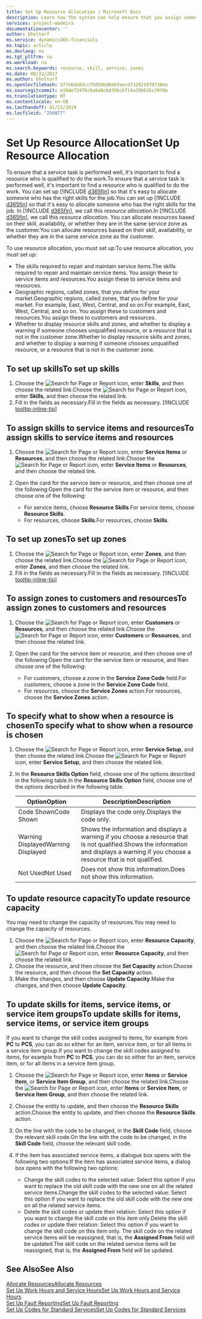```yaml
---
title: Set Up Resource Allocation | Microsoft Docs
description: Learn how the system can help ensure that you assign someone who has the skills required to provide a service.
services: project-madeira
documentationcenter: ''
author: bholtorf
ms.service: dynamics365-financials
ms.topic: article
ms.devlang: na
ms.tgt_pltfrm: na
ms.workload: na
ms.search.keywords: resource, skill, service, zones
ms.date: 08/22/2017
ms.author: bholtorf
ms.openlocfilehash: 577e6de83ccf6856bd0ebfeecd732921979730ee
ms.sourcegitcommit: e10de72476c6a6e0cbd35bcb714a29b535c39f0e
ms.translationtype: HT
ms.contentlocale: en-GB
ms.lasthandoff: 01/21/2019
ms.locfileid: "256877"
---
```

# <a name="set-up-resource-allocation"></a><span data-ttu-id="a5637-103">Set Up Resource Allocation</span><span class="sxs-lookup"><span data-stu-id="a5637-103">Set Up Resource Allocation</span></span>
<span data-ttu-id="a5637-104">To ensure that a service task is performed well, it's important to find a resource who is qualified to do the work.</span><span class="sxs-lookup"><span data-stu-id="a5637-104">To ensure that a service task is performed well, it's important to find a resource who is qualified to do the work.</span></span> <span data-ttu-id="a5637-105">You can set up [!INCLUDE [d365fin](includes/d365fin_md.md)] so that it's easy to allocate someone who has the right skills for the job.</span><span class="sxs-lookup"><span data-stu-id="a5637-105">You can set up [!INCLUDE [d365fin](includes/d365fin_md.md)] so that it's easy to allocate someone who has the right skills for the job.</span></span> <span data-ttu-id="a5637-106">In [!INCLUDE [d365fin](includes/d365fin_md.md)], we call this *resource allocation*.</span><span class="sxs-lookup"><span data-stu-id="a5637-106">In [!INCLUDE [d365fin](includes/d365fin_md.md)], we call this *resource allocation*.</span></span> <span data-ttu-id="a5637-107">You can allocate resources based on their skill, availability, or whether they are in the same service zone as the customer.</span><span class="sxs-lookup"><span data-stu-id="a5637-107">You can allocate resources based on their skill, availability, or whether they are in the same service zone as the customer.</span></span> 

<span data-ttu-id="a5637-108">To use resource allocation, you must set up:</span><span class="sxs-lookup"><span data-stu-id="a5637-108">To use resource allocation, you must set up:</span></span>  
  
* <span data-ttu-id="a5637-109">The skills required to repair and maintain service items.</span><span class="sxs-lookup"><span data-stu-id="a5637-109">The skills required to repair and maintain service items.</span></span> <span data-ttu-id="a5637-110">You assign these to service items and resources.</span><span class="sxs-lookup"><span data-stu-id="a5637-110">You assign these to service items and resources.</span></span>  
* <span data-ttu-id="a5637-111">Geographic regions, called zones, that you define for your market.</span><span class="sxs-lookup"><span data-stu-id="a5637-111">Geographic regions, called zones, that you define for your market.</span></span> <span data-ttu-id="a5637-112">For example, East, West, Central, and so on.</span><span class="sxs-lookup"><span data-stu-id="a5637-112">For example, East, West, Central, and so on.</span></span> <span data-ttu-id="a5637-113">You assign these to customers and resources.</span><span class="sxs-lookup"><span data-stu-id="a5637-113">You assign these to customers and resources.</span></span>  
* <span data-ttu-id="a5637-114">Whether to display resource skills and zones, and whether to display a warning if someone chooses unqualified resource, or a resource that is not in the customer zone.</span><span class="sxs-lookup"><span data-stu-id="a5637-114">Whether to display resource skills and zones, and whether to display a warning if someone chooses unqualified resource, or a resource that is not in the customer zone.</span></span>  

## <a name="to-set-up-skills"></a><span data-ttu-id="a5637-115">To set up skills</span><span class="sxs-lookup"><span data-stu-id="a5637-115">To set up skills</span></span>
1. <span data-ttu-id="a5637-116">Choose the ![Search for Page or Report](media/ui-search/search_small.png "Search for Page or Report icon") icon, enter **Skills**, and then choose the related link.</span><span class="sxs-lookup"><span data-stu-id="a5637-116">Choose the ![Search for Page or Report](media/ui-search/search_small.png "Search for Page or Report icon") icon, enter **Skills**, and then choose the related link.</span></span>  
2. <span data-ttu-id="a5637-117">Fill in the fields as necessary.</span><span class="sxs-lookup"><span data-stu-id="a5637-117">Fill in the fields as necessary.</span></span> [!INCLUDE [tooltip-inline-tip](includes/tooltip-inline-tip_md.md)]  

## <a name="to-assign-skills-to-service-items-and-resources"></a><span data-ttu-id="a5637-118">To assign skills to service items and resources</span><span class="sxs-lookup"><span data-stu-id="a5637-118">To assign skills to service items and resources</span></span>
1. <span data-ttu-id="a5637-119">Choose the ![Search for Page or Report](media/ui-search/search_small.png "Search for Page or Report icon") icon, enter **Service Items** or **Resources**, and then choose the related link.</span><span class="sxs-lookup"><span data-stu-id="a5637-119">Choose the ![Search for Page or Report](media/ui-search/search_small.png "Search for Page or Report icon") icon, enter **Service Items** or **Resources**, and then choose the related link.</span></span>  
2. <span data-ttu-id="a5637-120">Open the card for the service item or resource, and then choose one of the following:</span><span class="sxs-lookup"><span data-stu-id="a5637-120">Open the card for the service item or resource, and then choose one of the following:</span></span>  
  
    * <span data-ttu-id="a5637-121">For service items, choose **Resource Skills**.</span><span class="sxs-lookup"><span data-stu-id="a5637-121">For service items, choose **Resource Skills**.</span></span>  
    * <span data-ttu-id="a5637-122">For resources, choose **Skills**.</span><span class="sxs-lookup"><span data-stu-id="a5637-122">For resources, choose **Skills**.</span></span>  

## <a name="to-set-up-zones"></a><span data-ttu-id="a5637-123">To set up zones</span><span class="sxs-lookup"><span data-stu-id="a5637-123">To set up zones</span></span>
1. <span data-ttu-id="a5637-124">Choose the ![Search for Page or Report](media/ui-search/search_small.png "Search for Page or Report icon") icon, enter **Zones**, and then choose the related link.</span><span class="sxs-lookup"><span data-stu-id="a5637-124">Choose the ![Search for Page or Report](media/ui-search/search_small.png "Search for Page or Report icon") icon, enter **Zones**, and then choose the related link.</span></span>  
2. <span data-ttu-id="a5637-125">Fill in the fields as necessary.</span><span class="sxs-lookup"><span data-stu-id="a5637-125">Fill in the fields as necessary.</span></span> [!INCLUDE [tooltip-inline-tip](includes/tooltip-inline-tip_md.md)]  

## <a name="to-assign-zones-to-customers-and-resources"></a><span data-ttu-id="a5637-126">To assign zones to customers and resources</span><span class="sxs-lookup"><span data-stu-id="a5637-126">To assign zones to customers and resources</span></span> 
1. <span data-ttu-id="a5637-127">Choose the ![Search for Page or Report](media/ui-search/search_small.png "Search for Page or Report icon") icon, enter **Customers** or **Resources**, and then choose the related link.</span><span class="sxs-lookup"><span data-stu-id="a5637-127">Choose the ![Search for Page or Report](media/ui-search/search_small.png "Search for Page or Report icon") icon, enter **Customers** or **Resources**, and then choose the related link.</span></span>  
2. <span data-ttu-id="a5637-128">Open the card for the service item or resource, and then choose one of the following:</span><span class="sxs-lookup"><span data-stu-id="a5637-128">Open the card for the service item or resource, and then choose one of the following:</span></span>  
  
    * <span data-ttu-id="a5637-129">For customers, choose a zone in the **Service Zone Code** field.</span><span class="sxs-lookup"><span data-stu-id="a5637-129">For customers, choose a zone in the **Service Zone Code** field.</span></span>  
    * <span data-ttu-id="a5637-130">For resources, choose the **Service Zones** action.</span><span class="sxs-lookup"><span data-stu-id="a5637-130">For resources, choose the **Service Zones** action.</span></span>  

## <a name="to-specify-what-to-show-when-a-resource-is-chosen"></a><span data-ttu-id="a5637-131">To specify what to show when a resource is chosen</span><span class="sxs-lookup"><span data-stu-id="a5637-131">To specify what to show when a resource is chosen</span></span>
1. <span data-ttu-id="a5637-132">Choose the ![Search for Page or Report](media/ui-search/search_small.png "Search for Page or Report icon") icon, enter **Service Setup**, and then choose the related link.</span><span class="sxs-lookup"><span data-stu-id="a5637-132">Choose the ![Search for Page or Report](media/ui-search/search_small.png "Search for Page or Report icon") icon, enter **Service Setup**, and then choose the related link.</span></span> 
2. <span data-ttu-id="a5637-133">In the **Resource Skills Option** field, choose one of the options described in the following table.</span><span class="sxs-lookup"><span data-stu-id="a5637-133">In the **Resource Skills Option** field, choose one of the options described in the following table.</span></span>  
  
    |<span data-ttu-id="a5637-134">**Option**</span><span class="sxs-lookup"><span data-stu-id="a5637-134">**Option**</span></span>|<span data-ttu-id="a5637-135">**Description**</span><span class="sxs-lookup"><span data-stu-id="a5637-135">**Description**</span></span>|  
    |------------|-------------|  
    |<span data-ttu-id="a5637-136">Code Shown</span><span class="sxs-lookup"><span data-stu-id="a5637-136">Code Shown</span></span> | <span data-ttu-id="a5637-137">Displays the code only.</span><span class="sxs-lookup"><span data-stu-id="a5637-137">Displays the code only.</span></span>|  
    |<span data-ttu-id="a5637-138">Warning Displayed</span><span class="sxs-lookup"><span data-stu-id="a5637-138">Warning Displayed</span></span> | <span data-ttu-id="a5637-139">Shows the information and displays a warning if you choose a resource that is not qualified.</span><span class="sxs-lookup"><span data-stu-id="a5637-139">Shows the information and displays a warning if you choose a resource that is not qualified.</span></span>|  
    |<span data-ttu-id="a5637-140">Not Used</span><span class="sxs-lookup"><span data-stu-id="a5637-140">Not Used</span></span> | <span data-ttu-id="a5637-141">Does not show this information.</span><span class="sxs-lookup"><span data-stu-id="a5637-141">Does not show this information.</span></span>|  

## <a name="to-update-resource-capacity"></a><span data-ttu-id="a5637-142">To update resource capacity</span><span class="sxs-lookup"><span data-stu-id="a5637-142">To update resource capacity</span></span>  
<span data-ttu-id="a5637-143">You may need to change the capacity of resources.</span><span class="sxs-lookup"><span data-stu-id="a5637-143">You may need to change the capacity of resources.</span></span>  
  
1. <span data-ttu-id="a5637-144">Choose the ![Search for Page or Report](media/ui-search/search_small.png "Search for Page or Report icon") icon, enter **Resource Capacity**, and then choose the related link.</span><span class="sxs-lookup"><span data-stu-id="a5637-144">Choose the ![Search for Page or Report](media/ui-search/search_small.png "Search for Page or Report icon") icon, enter **Resource Capacity**, and then choose the related link.</span></span>  
2. <span data-ttu-id="a5637-145">Choose the resource, and then choose the **Set Capacity** action.</span><span class="sxs-lookup"><span data-stu-id="a5637-145">Choose the resource, and then choose the **Set Capacity** action.</span></span>  
3. <span data-ttu-id="a5637-146">Make the changes, and then choose **Update Capacity**.</span><span class="sxs-lookup"><span data-stu-id="a5637-146">Make the changes, and then choose **Update Capacity**.</span></span>  

## <a name="to-update-skills-for-items-service-items-or-service-item-groups"></a><span data-ttu-id="a5637-147">To update skills for items, service items, or service item groups</span><span class="sxs-lookup"><span data-stu-id="a5637-147">To update skills for items, service items, or service item groups</span></span>
<span data-ttu-id="a5637-148">If you want to change the skill codes assigned to items, for example from **PC** to **PCS**, you can do so either for an item, service item, or for all items in a service item group.</span><span class="sxs-lookup"><span data-stu-id="a5637-148">If you want to change the skill codes assigned to items, for example from **PC** to **PCS**, you can do so either for an item, service item, or for all items in a service item group.</span></span>  
  
1. <span data-ttu-id="a5637-149">Choose the ![Search for Page or Report](media/ui-search/search_small.png "Search for Page or Report icon") icon, enter **Items** or **Service Item**, or **Service Item Group**, and then choose the related link.</span><span class="sxs-lookup"><span data-stu-id="a5637-149">Choose the ![Search for Page or Report](media/ui-search/search_small.png "Search for Page or Report icon") icon, enter **Items** or **Service Item**, or **Service Item Group**, and then choose the related link.</span></span>  
2. <span data-ttu-id="a5637-150">Choose the entity to update, and then choose the **Resource Skills** action.</span><span class="sxs-lookup"><span data-stu-id="a5637-150">Choose the entity to update, and then choose the **Resource Skills** action.</span></span>  
3. <span data-ttu-id="a5637-151">On the line with the code to be changed, in the **Skill Code** field, choose the relevant skill code.</span><span class="sxs-lookup"><span data-stu-id="a5637-151">On the line with the code to be changed, in the **Skill Code** field, choose the relevant skill code.</span></span>  
4.  <span data-ttu-id="a5637-152">If the item has associated service items, a dialogue box opens with the following two options:</span><span class="sxs-lookup"><span data-stu-id="a5637-152">If the item has associated service items, a dialog box opens with the following two options:</span></span>  
  
    * <span data-ttu-id="a5637-153">Change the skill codes to the selected value: Select this option if you want to replace the old skill code with the new one on all the related service items.</span><span class="sxs-lookup"><span data-stu-id="a5637-153">Change the skill codes to the selected value: Select this option if you want to replace the old skill code with the new one on all the related service items.</span></span>  
    * <span data-ttu-id="a5637-154">Delete the skill codes or update their relation: Select this option if you want to change the skill code on this item only.</span><span class="sxs-lookup"><span data-stu-id="a5637-154">Delete the skill codes or update their relation: Select this option if you want to change the skill code on this item only.</span></span> <span data-ttu-id="a5637-155">The skill code on the related service items will be reassigned, that is, the **Assigned From** field will be updated.</span><span class="sxs-lookup"><span data-stu-id="a5637-155">The skill code on the related service items will be reassigned, that is, the **Assigned From** field will be updated.</span></span>  
  
## <a name="see-also"></a><span data-ttu-id="a5637-156">See Also</span><span class="sxs-lookup"><span data-stu-id="a5637-156">See Also</span></span>
[<span data-ttu-id="a5637-157">Allocate Resources</span><span class="sxs-lookup"><span data-stu-id="a5637-157">Allocate Resources</span></span>](service-how-to-allocate-resources.md)  
[<span data-ttu-id="a5637-158">Set Up Work Hours and Service Hours</span><span class="sxs-lookup"><span data-stu-id="a5637-158">Set Up Work Hours and Service Hours</span></span>](service-how-setup-work-service-hours.md)  
[<span data-ttu-id="a5637-159">Set Up Fault Reporting</span><span class="sxs-lookup"><span data-stu-id="a5637-159">Set Up Fault Reporting</span></span>](service-how-setup-fault-reporting.md)  
[<span data-ttu-id="a5637-160">Set Up Codes for Standard Services</span><span class="sxs-lookup"><span data-stu-id="a5637-160">Set Up Codes for Standard Services</span></span>](service-how-setup-service-coding.md)  
 

